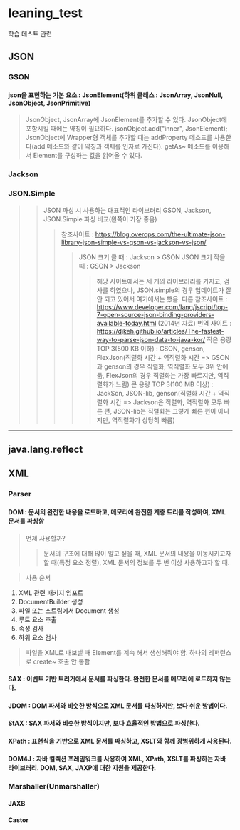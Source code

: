# leaning_test
학습 테스트 관련

## JSON
### GSON
#### json을 표현하는 기본 요소 : JsonElement(하위 클래스 : JsonArray, JsonNull, JsonObject, JsonPrimitive)

> JsonObject, JsonArray에 JsonElement를 추가할 수 있다.
> JsonObject에 포함시킬 때에는 약칭이 필요하다. jsonObject.add("inner", JsonElement);
> JsonObject에 Wrapper형 객체를 추가할 때는 addProperty 메소드를 사용한다(add 메소드와 같이 약칭과 객체를 인자로 가진다).
> getAs~ 메소드를 이용해서 Element를 구성하는 값을 읽어올 수 있다.

### Jackson
### JSON.Simple

>> JSON 파싱 시 사용하는 대표적인 라이브러리 GSON, Jackson, JSON.Simple 파싱 비교(왼쪽이 가장 좋음)
>>> 참조사이트 : https://blog.overops.com/the-ultimate-json-library-json-simple-vs-gson-vs-jackson-vs-json/
>>>> JSON 크기 클 때 : Jackson > GSON
>>>> JSON 크기 작을 때 : GSON > Jackson 
>>>>> 해당 사이트에서는 세 개의 라이브러리를 가지고, 검사를 하였으나, JSON.simple의 경우 업데이트가 잘 안 되고 있어서 여기에서는 뺐음.
>>> 다른 참조사이트 : https://www.developer.com/lang/jscript/top-7-open-source-json-binding-providers-available-today.html (2014년 자료)
>>> 번역 사이트 : https://djkeh.github.io/articles/The-fastest-way-to-parse-json-data-to-java-kor/
>>>> 작은 용량 TOP 3(500 KB 이하) : GSON, genson, FlexJson(직렬화 시간 + 역직렬화 시간 => GSON과 genson의 경우 직렬화, 역직렬화 모두 3위 안에 듦, FlexJson의 경우 직렬화는 가장 빠르지만, 역직렬화가 느림)
>>>> 큰 용량 TOP  3(100 MB 이상) : JackSon, JSON-lib, genson(직렬화 시간 + 역직렬화 시간 => Jackson은 직렬화, 역직렬화 모두 빠른 편, JSON-lib는 직렬화는 그렇게 빠른 편이 아니지만, 역직렬화가 상당히 빠름)

<hr />

## java.lang.reflect

## XML
### Parser



#### DOM : 문서의 완전한 내용을 로드하고, 메모리에 완전한 계층 트리를 작성하여, XML 문서를 파싱함
> 언제 사용할까?
>> 문서의 구조에 대해 많이 알고 싶을 때, XML 문서의 내용을 이동시키고자 할 때(특정 요소 정렬), XML 문서의 정보를 두 번 이상 사용하고자 할 때.

> 사용 순서
1. XML 관련 패키지 임포트
2. DocumentBuilder 생성
3. 파일 또는 스트림에서 Document 생성
4. 루트 요소 추출
5. 속성 검사
6. 하위 요소 검사

> 파일을 XML로 내보낼 때 Element를 계속 해서 생성해줘야 함. 하나의 레퍼런스로 create~ 호출 안 통함

#### SAX : 이벤트 기반 트리거에서 문서를 파싱한다. 완전한 문서를 메모리에 로드하지 않는다. 
#### JDOM : DOM 파서와 비슷한 방식으로 XML 문서를 파싱하지만, 보다 쉬운 방법이다.
#### StAX : SAX 파서와 비슷한 방식이지만, 보다 효율적인 방법으로 파싱한다.
#### XPath : 표현식을 기반으로 XML 문서를 파싱하고, XSLT와 함께 광범위하게 사용된다.
#### DOM4J : 자바 컬렉션 프레임워크를 사용하여 XML, XPath, XSLT를 파싱하는 자바 라이브러리. DOM, SAX, JAXP에 대한 지원을 제공한다.

### Marshaller(Unmarshaller)

#### JAXB
#### Castor